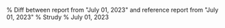 % Diff between report from "July 01, 2023" and reference report from "July 01, 2023"
% Strudy
% July 01, 2023


